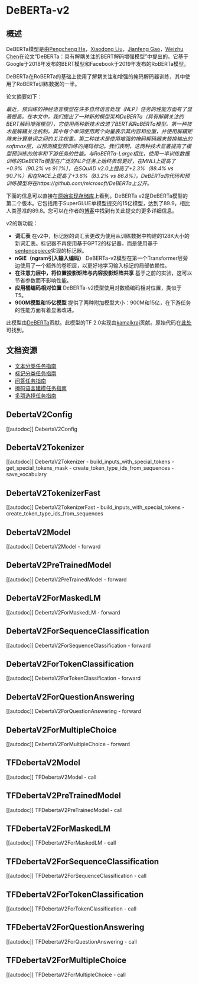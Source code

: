 <!--版权所有 © 2020 Hugging Face团队.

根据Apache License, Version 2.0 (许可证)，除非符合许可证，否则您不得使用此文件。您可以从以下网址获得许可证的副本：

http://www.apache.org/licenses/LICENSE-2.0

除非根据适用法律要求或书面同意，否则以“按现状”的形式发布的软件在未附带任何明示或暗示的担保或条件的情况下分发。有关特定语言的详情请参阅许可协议。

请注意，此文件是Markdown格式，但包含特定于我们的文档构建器（类似于MDX）的语法，可能无法在Markdown查看器中正确渲染。-->

# DeBERTa-v2

## 概述

DeBERTa模型是由[Pengcheng He](https://arxiv.org/abs/2006.03654)，[Xiaodong Liu](https://arxiv.org/abs/2006.03654)，[Jianfeng Gao](https://arxiv.org/abs/2006.03654)，[Weizhu Chen](https://arxiv.org/abs/2006.03654)在论文“DeBERTa：具有解耦关注的BERT解码增强模型”中提出的。它基于Google于2018年发布的BERT模型和Facebook于2019年发布的RoBERTa模型。

DeBERTa在RoBERTa的基础上使用了解耦关注和增强的掩码解码器训练，其中使用了RoBERTa训练数据的一半。

论文摘要如下：

*最近，预训练的神经语言模型在许多自然语言处理（NLP）任务的性能方面有了显著提高。在本文中，我们提出了一种新的模型架构DeBERTa（具有解耦关注的BERT解码增强模型），它使用两种新技术改进了BERT和RoBERTa模型。第一种技术是解耦关注机制，其中每个单词使用两个向量表示其内容和位置，并使用解耦矩阵来计算单词之间的关注权重。第二种技术是使用增强的掩码解码器来替换输出的softmax层，以预测模型预训练的掩码标记。我们表明，这两种技术显著提高了模型预训练的效率和下游任务的性能。与RoBERTa-Large相比，使用一半训练数据训练的DeBERTa模型在广泛的NLP任务上始终表现更好，在MNLI上提高了+0.9%（90.2% vs 91.1%），在SQuAD v2.0上提高了+2.3%（88.4% vs 90.7%）和在RACE上提高了+3.6%（83.2% vs 86.8%）。DeBERTa的代码和预训练模型将在https://github.com/microsoft/DeBERTa上公开。*

下面的信息可以直接在[原始实现存储库](https://github.com/microsoft/DeBERTa)上看到。DeBERTa v2是DeBERTa模型的第二个版本。它包括用于SuperGLUE单模型提交的15亿模型，达到了89.9，相比人类基准的89.8。您可以在作者的[博客](https://www.microsoft.com/en-us/research/blog/microsoft-deberta-surpasses-human-performance-on-the-superglue-benchmark/)中找到有关此提交的更多详细信息。

v2的新功能：

- **词汇表** 在v2中，标记器的词汇表更改为使用从训练数据中构建的128K大小的新词汇表。标记器不再使用基于GPT2的标记器，而是使用基于[sentencepiece](https://github.com/google/sentencepiece)实现的标记器。
- **nGiE（ngram引入输入编码）** DeBERTa-v2模型在第一个Transformer层旁边使用了一个额外的卷积层，以更好地学习输入标记的局部依赖性。
- **在注意力层中，将位置投影矩阵与内容投影矩阵共享** 基于之前的实验，这可以节省参数而不影响性能。
- **应用桶编码相对位置** DeBERTa-v2模型使用对数桶编码相对位置，类似于T5。
- **900M模型和15亿模型** 提供了两种附加模型大小：900M和15亿，在下游任务的性能方面有着显著改进。

此模型由[DeBERTa](https://huggingface.co/DeBERTa)贡献。此模型的TF 2.0实现由[kamalkraj](https://huggingface.co/kamalkraj)贡献。原始代码在[此处](https://github.com/microsoft/DeBERTa)可找到。

## 文档资源

- [文本分类任务指南](../tasks/sequence_classification)
- [标记分类任务指南](../tasks/token_classification)
- [问答任务指南](../tasks/question_answering)
- [掩码语言建模任务指南](../tasks/masked_language_modeling)
- [多项选择任务指南](../tasks/multiple_choice)

## DebertaV2Config

[[autodoc]] DebertaV2Config

## DebertaV2Tokenizer

[[autodoc]] DebertaV2Tokenizer
    - build_inputs_with_special_tokens
    - get_special_tokens_mask
    - create_token_type_ids_from_sequences
    - save_vocabulary

## DebertaV2TokenizerFast

[[autodoc]] DebertaV2TokenizerFast
    - build_inputs_with_special_tokens
    - create_token_type_ids_from_sequences

## DebertaV2Model

[[autodoc]] DebertaV2Model
    - forward

## DebertaV2PreTrainedModel

[[autodoc]] DebertaV2PreTrainedModel
    - forward

## DebertaV2ForMaskedLM

[[autodoc]] DebertaV2ForMaskedLM
    - forward

## DebertaV2ForSequenceClassification

[[autodoc]] DebertaV2ForSequenceClassification
    - forward

## DebertaV2ForTokenClassification

[[autodoc]] DebertaV2ForTokenClassification
    - forward

## DebertaV2ForQuestionAnswering

[[autodoc]] DebertaV2ForQuestionAnswering
    - forward

## DebertaV2ForMultipleChoice

[[autodoc]] DebertaV2ForMultipleChoice
    - forward

## TFDebertaV2Model

[[autodoc]] TFDebertaV2Model
    - call

## TFDebertaV2PreTrainedModel

[[autodoc]] TFDebertaV2PreTrainedModel
    - call

## TFDebertaV2ForMaskedLM

[[autodoc]] TFDebertaV2ForMaskedLM
    - call

## TFDebertaV2ForSequenceClassification

[[autodoc]] TFDebertaV2ForSequenceClassification
    - call

## TFDebertaV2ForTokenClassification

[[autodoc]] TFDebertaV2ForTokenClassification
    - call

## TFDebertaV2ForQuestionAnswering

[[autodoc]] TFDebertaV2ForQuestionAnswering
    - call

## TFDebertaV2ForMultipleChoice

[[autodoc]] TFDebertaV2ForMultipleChoice
    - call